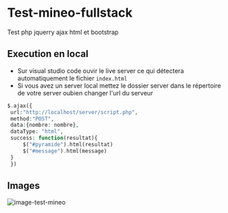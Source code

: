 # Test-mineo-fullstack
Test php jquerry ajax html et bootstrap

## Execution en local
- Sur visual studio code ouvir le live server ce qui détectera automatiquement le fichier `index.html`
- Si vous avez un server local mettez le dossier server dans le répertoire de votre server oubien changer l'url du serveur 
 ```php 
 $.ajax({
  url:"http://localhost/server/script.php",
  method:"POST",
  data:{nombre: nombre},
  dataType: "html",
  success: function(resultat){    
      $("#pyramide").html(resultat)
      $("#message").html(message)
  }
  })
 ```
 
## Images

![image-test-mineo](https://user-images.githubusercontent.com/67522046/219883669-5018cf2d-58e8-4ba4-94a7-38b21807dedb.PNG)
